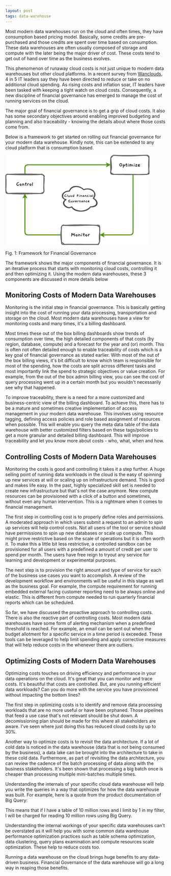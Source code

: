```yaml
---
layout: post
tags: data-warehouse
---
```


Most modern data warehouses run on the cloud and often times, they have consumption based pricing model. Basically, some credits are pre-purchased and those credits are spent over time based on consumption. These data warehouses are often usually composed of storage and compute with the later being the major driver of cost. These costs tend to get out of hand over time as the business evolves. 
 
This phenomenon of runaway cloud costs is not just unique to modern data warehouses but other cloud platforms. In a recent survey from [Wanclouds](https://venturebeat.com/data-infrastructure/report-81-of-it-teams-directed-to-reduce-or-halt-cloud-spending-by-c-suite/), 4 in 5 IT leaders say they have been directed to reduce or take on no additional cloud spending. As rising costs and inflation soar, IT leaders have been tasked with keeping a tight watch on cloud costs. Consequently, a new discipline  of financial governance has emerged to manage the cost of running services on the cloud. 

The major goal of financial governance is to get a grip of cloud costs. It also has some secondary objectives around enabling improved budgeting and planning and also traceability - knowing the details about where those costs come from.

Below is a framework to get started on rolling out financial governance for your modern data warehouse. Kindly note, this can be extended to any cloud platform that is consumption based.

![Image not found: /assets/img/financial_governance_2.png](/assets/img/financial_governance_2.png "Image not found: /assets/img/financial_governance_2.png")

Fig. 1: Framework for Financial Governance

The framework shows the major components of financial governance. It is an iterative process that starts with monitoring cloud costs, controlling it and then optimizing it. Using the modern data warehouses, these 3 components are discussed in more details below

## Monitoring Costs of Modern Data Warehouses
Monitoring is the initial step in financial governance. This is basically getting insight into the cost of running your data processing, transportation and storage on the cloud. Most modern data warehouses have a view for monitoring costs and many times, it's a billing dashboard. 

Most times these out of the box billing dashboards show trends of consumption over time, the high detailed components of that costs (by region, database, compute) and a forecast for the year and (or) month. This is often not often detailed enough to enable traceability of costs which is a key goal of financial governance as stated earlier. With most of the out of the box billing views, it's bit difficult to know which team is responsible for most of the spending, how the costs are split across different tasks and most importantly link the spend to strategic objectives or value creation. For example, from the out of the box admin billing view, you can see the cost of query processing went up in a certain month but you wouldn't necessarily see why that happened.  

To improve traceability, there is a need for a more customized and business-centric view of the billing dashboard. To achieve this, there has to be a mature and sometimes creative implementation of access management in your modern data warehouse. This involves using resource tagging, defining access policies and role based assignment of resources when possible. This will enable you query the meta data table of the data warehouse with better customized filters based on these tags/policies to get a more granular and detailed billing dashboard. This will improve traceability and let you know more about costs - who, what, when and how. 

## Controlling Costs of Modern Data Warehouses
Monitoring the costs is good and controlling it takes it a step further. A huge selling point of running data workloads in the cloud is the easy of spinning up new services at will or scaling up on infrastructure demand. This is good and makes life easy. In the past, highly specialized skill set is needed to create new infrastructure but that's not the case anymore. New compute resources can be provisioned with a click of a button and sometimes, without even any human intervention. This is a nightmare when it comes to financial management. 

The first step in controlling cost is to properly define roles and permissions. A moderated approach in which users submit a request to an admin to spin up services will help control costs. Not all users of the tool or service should have permissions to spin up new databases or scale up compute. This might prove restrictive based on the scale of operations but it is often worth it. To make this a little bit less restrictive, a controlled sandbox can be provisioned for all users with a predefined a amount of credit per user to spend per month. The users have free reign to tryout any service for learning and development or experimental purposes. 

The next step is to provision the right amount and type of service for each of the business use cases you want to accomplish. A review of the development workflow and environments will be useful in this stage as well as the business goal. For example, the compute requirement for running embedded external facing customer reporting need to be always online and elastic. This is different from compute needed to run quarterly financial reports which can be scheduled.

So far, we have discussed the proactive approach to controlling costs. There is also the reactive part of controlling costs. Most modern data warehouses have some form of alerting mechanism when a predefined threshold is reached. For example, an email can be sent out when the budget allotment for a specific service in a time period is exceeded. These tools can be leveraged to help limit spending and apply corrective measures that will help reduce costs in the whenever there are outliers.

## Optimizing Costs of Modern Data Warehouses

Optimizing costs touches on driving efficiency and performance in your data operations on the cloud. It's great that you can monitor and trace costs. It's beautiful that costs are controlled. But, are you running efficient data workloads? Can you do more with the service you have provisioned without impacting the bottom lines?

The first step in optimizing costs is to identify and remove data processing workloads that are no more useful or have been orphaned. Those pipelines that feed a use case that's not relevant should be shut down. A decomissioning plan should be made for this where all stakeholders are aware. I've seen where just doing this has reduced cloud costs by up to 30%.

Another way to optimize costs is to revisit the data architecture. If a lot of cold data is noticed in the data warehouse (data that is not being consumed by the business), a data lake can be brought into the architecture to take in these cold data. Furthermore, as part of revisiting the data architecture, you can review the cadence of the batch processing of data along with the business stakeholders. It's been shown that processing a big batch once is cheaper than processing multiple mini-batches multiple times. 

Understanding the internals of your specific cloud data warehouse will help you write the queries in a way that optimizes for how the data warehouse was built. For example, here is a quote from the product documentation of Big Query:
<!-- Applying a `LIMIT` clause to a `SELECT *` query does not affect the amount of data read. You are billed for reading all bytes in the entire table -->
This means that if I have a table of 10 million rows and I limit by 1 in my filter, I will be charged for reading 10 million rows using Big Query. 

Understanding the internal workings of your specific data warehouses can't be overstated as it will help you with some common data warehouse performance optimization practices such as table schema optimization, data clustering, query plans examination and compute resources scale optimization. These help to reduce costs too.

Running a data warehouse on the cloud brings huge benefits to any data-driven business. Financial Governance of the data warehouse will go a long way in reaping those benefits.
